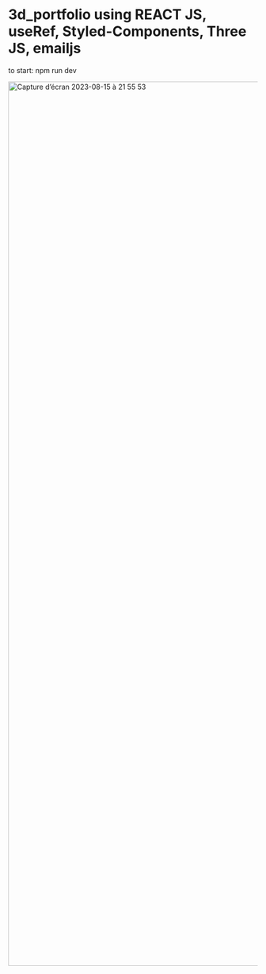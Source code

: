 # 3d_portfolio using REACT JS, useRef, Styled-Components, Three JS, emailjs

to start: npm run dev

<img width="1781" alt="Capture d’écran 2023-08-15 à 21 55 53" src="https://github.com/alain17-web/3d_portfolio/assets/60004408/5fb0ea8b-f3eb-48cc-baf1-52e982d0a9aa">

